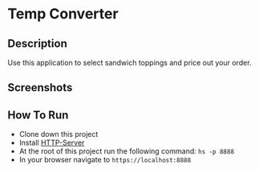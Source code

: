 # Temp Converter

## Description
Use this application to select sandwich toppings and price out your order. 

## Screenshots




## How To Run
* Clone down this project
* Install [HTTP-Server](https://www.npmjs.com/package/http-server)
* At the root of this project run the following command: `hs -p 8888`
* In your browser navigate to `https://localhost:8888`
